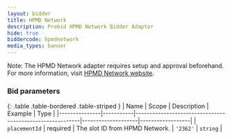 ```yaml
---
layout: bidder
title: HPMD Network
description: Prebid HPMD Network Bidder Adaptor
hide: true
biddercode: hpmdnetwork
media_types: banner
---
```


Note:
The HPMD Network adapter requires setup and approval beforehand.
For more information, visit [HPMD Network website](https://www.hpmdnetwork.ru/publishers).

### Bid parameters

{: .table .table-bordered .table-striped }
| Name          | Scope     | Description                                              | Example            | Type             |
|---------------|-----------|----------------------------------------------------------|--------------------|------------------|
| `placementId` | required  | The slot ID from HPMD Network.                           | `'2362'`           | `string`         |
